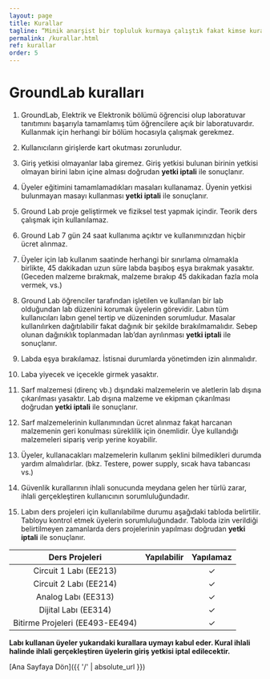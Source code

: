 ```yaml
---
layout: page
title: Kurallar
tagline: “Minik anarşist bir topluluk kurmaya çalıştık fakat kimse kurallara uymadı."
permalink: /kurallar.html
ref: kurallar
order: 5
---
```

<h1>GroundLab kuralları</h1>


1.	GroundLab, Elektrik ve Elektronik bölümü öğrencisi olup laboratuvar tanıtımını başarıyla tamamlamış tüm öğrencilere açık bir laboratuvardır. Kullanmak için herhangi bir bölüm hocasıyla çalışmak gerekmez.

2.	Kullanıcıların girişlerde kart okutması zorunludur.
3.	Giriş yetkisi olmayanlar laba giremez. Giriş yetkisi bulunan birinin yetkisi olmayan birini labın içine alması doğrudan **yetki iptali** ile sonuçlanır.
4.	Üyeler eğitimini tamamlamadıkları masaları kullanamaz. Üyenin yetkisi bulunmayan masayı kullanması **yetki iptali** ile sonuçlanır.
5.	Ground Lab proje geliştirmek ve fiziksel test yapmak içindir. Teorik ders çalışmak için kullanılamaz.
6.	Ground Lab 7 gün 24 saat kullanıma açıktır ve kullanımınızdan hiçbir ücret alınmaz.
7.	Üyeler için lab kullanım saatinde herhangi bir sınırlama olmamakla birlikte, 45 dakikadan uzun süre labda başıboş eşya bırakmak yasaktır. (Geceden malzeme bırakmak, malzeme bırakıp 45 dakikadan fazla mola vermek, vs.)
8.	Ground Lab öğrenciler tarafından işletilen ve kullanılan bir lab olduğundan lab düzenini korumak üyelerin görevidir.  Labın tüm kullanıcıları labın genel tertip ve düzeninden sorumludur. Masalar kullanılırken dağıtılabilir fakat dağınık bir şekilde bırakılmamalıdır. Sebep olunan dağınıklık toplanmadan lab’dan ayrılınması **yetki iptali** ile sonuçlanır.
9.	Labda eşya bırakılamaz. İstisnai durumlarda yönetimden izin alınmalıdır.
10.	Laba yiyecek ve içecekle girmek yasaktır.
11.	Sarf malzemesi (direnç vb.) dışındaki malzemelerin ve aletlerin lab dışına çıkarılması yasaktır. Lab dışına malzeme ve ekipman çıkarılması doğrudan **yetki iptali** ile sonuçlanır.
12.	Sarf malzemelerinin kullanımından ücret alınmaz fakat harcanan malzemenin geri konulması süreklilik için önemlidir. Üye kullandığı malzemeleri sipariş verip yerine koyabilir.
13.	Üyeler, kullanacakları malzemelerin kullanım şeklini bilmedikleri durumda yardım almalıdırlar. (bkz. Testere, power supply, sıcak hava tabancası vs.)
14.	Güvenlik kurallarının ihlali sonucunda meydana gelen her türlü zarar, ihlali gerçekleştiren kullanıcının sorumluluğundadır.
15.	Labın ders projeleri için kullanılabilme durumu aşağıdaki tabloda belirtilir. Tabloyu kontrol etmek üyelerin sorumluluğundadır. Tabloda izin verildiği belirtilmeyen zamanlarda ders projelerinin yapılması doğrudan **yetki iptali** ile sonuçlanır.


| Ders Projeleri | Yapılabilir | Yapılamaz |
| :---: | :---: | :---: |
| Circuit 1 Labı (EE213) |   | ✓ |
| Circuit 2 Labı (EE214) |   | ✓ |
| Analog Labı (EE313) |   | ✓ |
| Dijital Labı (EE314) |   | ✓ |
| Bitirme Projeleri (EE493-EE494) |   | ✓ |

**Labı kullanan üyeler yukarıdaki kurallara uymayı kabul eder. Kural ihlali halinde ihlali gerçekleştiren üyelerin giriş yetkisi iptal edilecektir.**

[Ana Sayfaya Dön]({{ '/' | absolute_url }})
